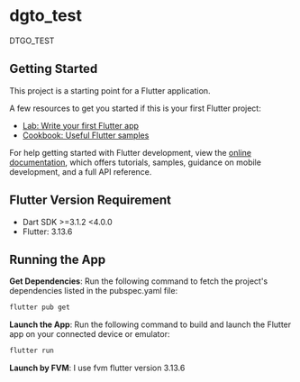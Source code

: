 # dgto_test

DTGO_TEST

## Getting Started

This project is a starting point for a Flutter application.

A few resources to get you started if this is your first Flutter project:

- [Lab: Write your first Flutter app](https://docs.flutter.dev/get-started/codelab)
- [Cookbook: Useful Flutter samples](https://docs.flutter.dev/cookbook)

For help getting started with Flutter development, view the
[online documentation](https://docs.flutter.dev/), which offers tutorials,
samples, guidance on mobile development, and a full API reference.


## Flutter Version Requirement

- Dart SDK >=3.1.2 <4.0.0
- Flutter: 3.13.6

## Running the App

**Get Dependencies**: Run the following command to fetch the project's dependencies listed in the pubspec.yaml file:

```bash 
flutter pub get
```

**Launch the App**: Run the following command to build and launch the Flutter app on your connected device or emulator:

```bash 
flutter run
```

**Launch by FVM**: I use fvm flutter version 3.13.6


